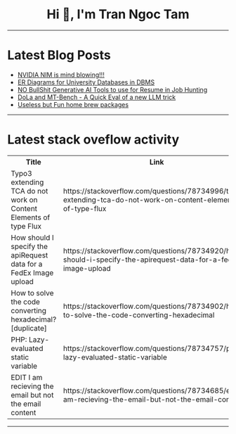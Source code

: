 <h1 align="center">Hi 👋, I'm Tran Ngoc Tam</h1>

---

# Latest Blog Posts 
<!-- BLOG-POST-LIST:START -->
- [NVIDIA NIM is mind blowing!!!](https://dev.to/fretny/nvidia-nim-is-mind-blowing-34gc)
- [ER Diagrams for University Databases in DBMS](https://dev.to/pushpendra_sharma_f1d2cbe/er-diagrams-for-university-databases-in-dbms-5bej)
- [NO BullShit Generative AI Tools to use for Resume in Job Hunting](https://dev.to/fretny/no-bullshit-generative-ai-tools-to-use-for-resume-in-job-hunting-1i6n)
- [DoLa and MT-Bench - A Quick Eval of a new LLM trick](https://dev.to/maximsaplin/dola-and-mt-bench-a-quick-eval-of-a-new-llm-trick-4n5g)
- [Useless but Fun home brew packages](https://dev.to/litlyx/useless-but-fun-home-brew-packages-31dm)
<!-- BLOG-POST-LIST:END -->

---

# Latest stack oveflow activity
<table>
  <tr><th>Title</th><th>Link</th></tr>
  <!-- STACKOVERFLOW:START --><tr><td>Typo3 extending TCA do not work on Content Elements of type Flux</td><td>https://stackoverflow.com/questions/78734996/typo3-extending-tca-do-not-work-on-content-elements-of-type-flux</td></tr><tr><td>How should I specify the apiRequest data for a FedEx Image upload</td><td>https://stackoverflow.com/questions/78734920/how-should-i-specify-the-apirequest-data-for-a-fedex-image-upload</td></tr><tr><td>How to solve the code converting hexadecimal? [duplicate]</td><td>https://stackoverflow.com/questions/78734902/how-to-solve-the-code-converting-hexadecimal</td></tr><tr><td>PHP: Lazy-evaluated static variable</td><td>https://stackoverflow.com/questions/78734757/php-lazy-evaluated-static-variable</td></tr><tr><td>EDIT I am recieving the email but not the email content</td><td>https://stackoverflow.com/questions/78734685/edit-i-am-recieving-the-email-but-not-the-email-content</td></tr><!-- STACKOVERFLOW:END -->
</table>

---


